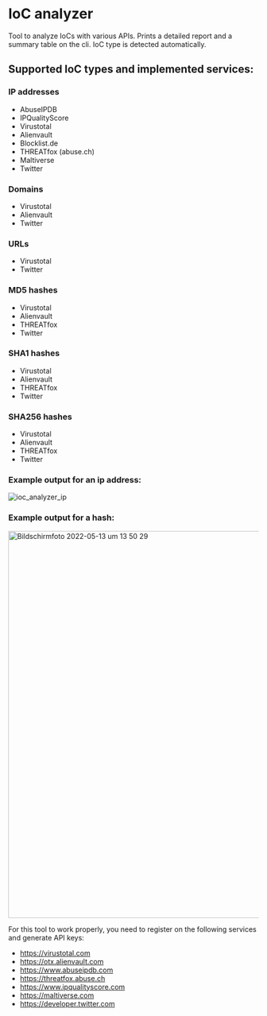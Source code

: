 # IoC analyzer

Tool to analyze IoCs with various APIs. Prints a detailed report and a summary table on the cli.
IoC type is detected automatically.
## Supported IoC types and implemented services:
### IP addresses
 - AbuseIPDB
 - IPQualityScore
 - Virustotal
 - Alienvault
 - Blocklist.de
 - THREATfox (abuse.ch)
 - Maltiverse
 - Twitter
### Domains
 - Virustotal
 - Alienvault
 - Twitter
### URLs
 - Virustotal
 - Twitter
### MD5 hashes
 - Virustotal
 - Alienvault
 - THREATfox
 - Twitter
### SHA1 hashes
 - Virustotal
 - Alienvault
 - THREATfox
 - Twitter
### SHA256 hashes
 - Virustotal
 - Alienvault
 - THREATfox
 - Twitter

### Example output for an ip address:
![ioc_analyzer_ip](https://user-images.githubusercontent.com/44299200/164914835-2a94df99-9754-4866-b1d1-59915b953665.png)

### Example output for a hash:
<img width="779" alt="Bildschirmfoto 2022-05-13 um 13 50 29" src="https://user-images.githubusercontent.com/44299200/168277450-d882b06d-9514-49b8-9d11-1dff2043d903.png">


For this tool to work properly, you need to register on the following services and generate API keys:
- https://virustotal.com
- https://otx.alienvault.com
- https://www.abuseipdb.com
- https://threatfox.abuse.ch
- https://www.ipqualityscore.com
- https://maltiverse.com
- https://developer.twitter.com
